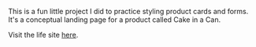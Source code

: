 This is a fun little project I did to practice styling product cards and forms. It's a conceptual landing page for a product called Cake in a Can.

Visit the life site [here]([url](https://danielledonnelly.github.io/cake-in-a-can/)).
